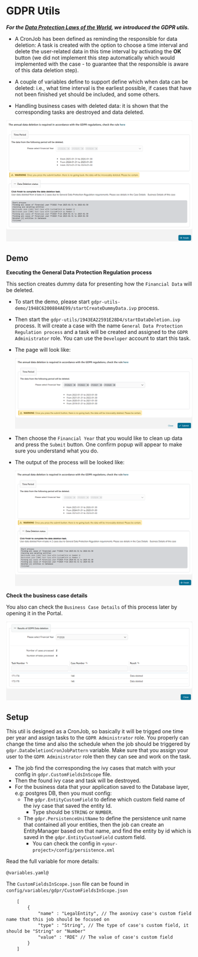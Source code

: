 # GDPR Utils

***For the [Data Protection Laws of the World](https://www.dlapiperdataprotection.com), we introduced the GDPR utils.***

* A CronJob has been defined as reminding the responsible for data deletion: A task is created with the option to choose a time interval and delete the user-related data in this time interval by activating the ****OK**** button (we did not implement this step automatically which would implemented with the case - to guarantee that the responsible is aware of this data deletion step).
* A couple of variables define to support define which when data can be deleted: i.e., what time interval is the earliest possible, if cases that have not been finished yet should be included, and some others.

* Handling business cases with deleted data: it is shown that the corresponding tasks are destroyed and data deleted.

![data-deletion-page](images/data-deletion-page.png)

## Demo

**Executing the General Data Protection Regulation process**

This section creates dummy data for presenting how the `Financial Data` will be deleted.

* To start the demo, please start `gdpr-utils-demo/1948C6200884AE99/startCreateDummyData.ivp` process.
* Then start the `gdpr-utils/1943EA22591E28D4/startDataDeletion.ivp` process. It will create a case with the name `General Data Protection Regulation process` and a task will be created and assigned to the `GDPR Administrator` role. You can use the `Developer` account to start this task.
* The page will look like:
  
  ![start-data-deletion](images/start-data-deletion.png)

* Then choose the `Financial Year` that you would like to clean up data and press the `Submit` button. One confirm popup will appear to make sure you understand what you do.
* The output of the process will be looked like:
  
  ![data-deletion-page](images/data-deletion-page.png)

**Check the business case details**

You also can check the `Business Case Details` of this process later by opening it in the Portal.

![business-details-page](images/business-details-page.png)

## Setup

This util is designed as a CronJob, so basically it will be trigged one time per year and assign tasks to the `GDPR Administrator` role.
You properly can change the time and also the schedule when the job should be triggered by `gdpr.DataDeletionCronJobPattern` variable.
Make sure that you assign your user to the `GDPR Administrator` role then they can see and work on the task.

* The job find the corresponding the ivy cases that match with your config in `gdpr.CustomFieldsInScope` file.
* Then the found ivy case and task will be destroyed.
* For the business data that your application saved to the Database layer, e.g: postgres DB, then you must config:
  * The `gdpr.EntityCustomField` to define which custom field name of the ivy case that saved the entity Id.
    * Type should be `STRING` or `NUMBER`.
  * The `gdpr.PersistenceUnitName` to define the persistence unit name that contained all your entities, then the job can create an EntityManager based on that name, and find the entity by id which is saved in the `gdpr.EntityCustomField` custom field.
    * You can check the config in `<your-project>/config/persistence.xml`

Read the full variable for more details:

```
@variables.yaml@
```

The `CustomFieldsInScope.json` file can be found in `config/variables/gdpr/CustomFieldsInScope.json`

```
    [
        {
            "name" : "LegalEntity", // The axonivy case's custom field name that this job should be focused on
            "type" : "String", // The type of case's custom field, it should be "String" or "Number"
            "value" : "RDE" // The value of case's custom field
        }
    ]
```